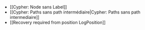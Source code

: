 * [[Cypher: Node sans Label]]
* [[Cypher: Paths sans path intermédiaire|Cypher: Paths sans path intermediaire]]
* [[Recovery required from position LogPosition]]

<!-- --- tags: server, neo4j, bdd -->
